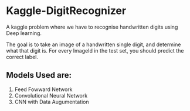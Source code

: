# Kaggle-DigitRecognizer
A kaggle problem where we have to recognise handwritten digits using Deep learning.

The goal is to take an image of a handwritten single digit, and determine what that digit is.
For every ImageId in the test set, you should predict the correct label.

## Models Used are:

1. Feed Fowward Network
2. Convolutional Neural Network
3. CNN with Data Augumentation

